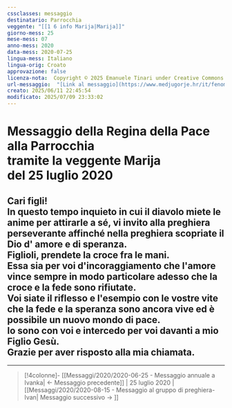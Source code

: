 ```yaml
---
cssclasses: messaggio
destinatario: Parrocchia
veggente: "[[1 6 info Marija|Marija]]"
giorno-mess: 25
mese-mess: 07
anno-mess: 2020
data-mess: 2020-07-25
lingua-mess: Italiano
lingua-orig: Croato
approvazione: false
licenza-nota:  Copyright © 2025 Emanuele Tinari under Creative Commons BY-NC-SA 4.0 https://creativecommons.org/licenses/by-nc-sa/4.0/
url-messaggio:  "[Link al messaggio](https://www.medjugorje.hr/it/fenomeno-di-medjugorje/messaggi-della-madonna/?datum=2020-7-25)"
creato: 2025/06/11 22:45:54
modificato: 2025/07/09 23:33:02
---
```


# Messaggio della Regina della Pace<br>alla Parrocchia<br>tramite la veggente Marija<br>del 25 luglio 2020

## Cari figli!<br>In questo tempo inquieto in cui il diavolo miete le anime per attirarle a sé, vi invito alla preghiera perseverante affinché nella preghiera scopriate il Dio d' amore e di speranza.<br>Figlioli, prendete la croce fra le mani.<br>Essa sia per voi d'incoraggiamento che l'amore vince sempre in modo particolare adesso che la croce e la fede sono rifiutate.<br>Voi siate il riflesso e l'esempio con le vostre vite che la fede e la speranza sono ancora vive ed è possibile un nuovo mondo di pace.<br>Io sono con voi e intercedo per voi davanti a mio Figlio Gesù.<br>Grazie per aver risposto alla mia chiamata.

***

> [!4colonne]- [[Messaggi/2020/2020-06-25 - Messaggio annuale a Ivanka| ← Messaggio precedente]] | 25 luglio 2020 | [[Messaggi/2020/2020-08-15 - Messaggio al gruppo di preghiera-Ivan| Messaggio successivo → ]]
